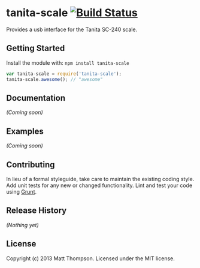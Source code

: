 # tanita-scale [![Build Status](https://secure.travis-ci.org/whatknight/tanita-scale.png?branch=master)](http://travis-ci.org/whatknight/tanita-scale)

Provides a usb interface for the Tanita SC-240 scale.

## Getting Started
Install the module with: `npm install tanita-scale`

```javascript
var tanita-scale = require('tanita-scale');
tanita-scale.awesome(); // "awesome"
```

## Documentation
_(Coming soon)_

## Examples
_(Coming soon)_

## Contributing
In lieu of a formal styleguide, take care to maintain the existing coding style. Add unit tests for any new or changed functionality. Lint and test your code using [Grunt](http://gruntjs.com/).

## Release History
_(Nothing yet)_

## License
Copyright (c) 2013 Matt Thompson. Licensed under the MIT license.
